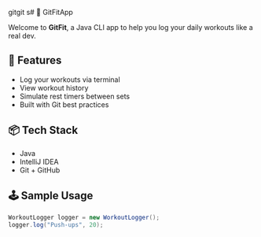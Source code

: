 gitgit s# 💪 GitFitApp

Welcome to **GitFit**, a Java CLI app to help you log your daily workouts like a real dev.

## 🚀 Features
- Log your workouts via terminal
- View workout history
- Simulate rest timers between sets
- Built with Git best practices

## 📦 Tech Stack
- Java
- IntelliJ IDEA
- Git + GitHub

## 🕹 Sample Usage
```java
WorkoutLogger logger = new WorkoutLogger();
logger.log("Push-ups", 20);
